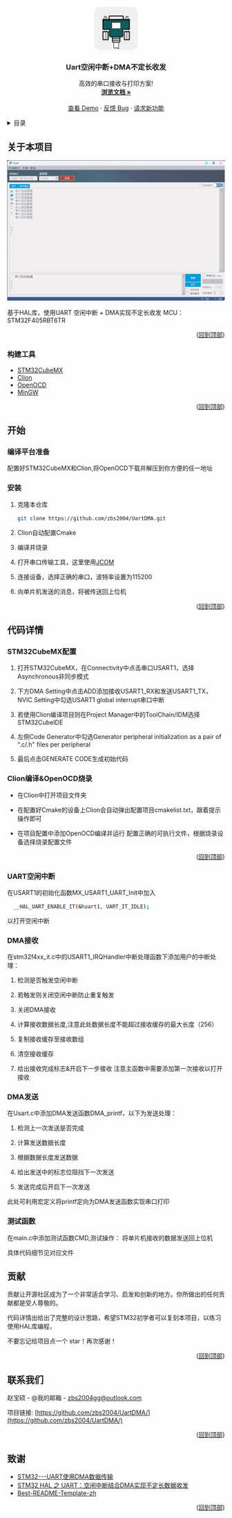 <div id="top"></div>
<!--
*** Thanks for checking out the Best-README-Template. If you have a suggestion
*** that would make this better, please fork the repo and create a pull request
*** or simply open an issue with the tag "enhancement".
*** Don't forget to give the project a star!
*** Thanks again! Now go create something AMAZING! :D
-->



<!-- PROJECT SHIELDS -->
<!--
*** I'm using markdown "reference style" links for readability.
*** Reference links are enclosed in brackets [ ] instead of parentheses ( ).
*** See the bottom of this document for the declaration of the reference variables
*** for contributors-url, forks-url, etc. This is an optional, concise syntax you may use.
*** https://www.markdownguide.org/basic-syntax/#reference-style-links
-->






<!-- PROJECT LOGO -->
<br />
<div align="center">
  <a href="https://github.com/othneildrew/Best-README-Template">
    <img src="images/icon.png" alt="Logo" width="100" height="100">
  </a>

  <h3 align="center">Uart空闲中断+DMA不定长收发</h3>

  <p align="center">
    高效的串口接收与打印方案!
    <br />
    <a href="https://github.com/zbs2004/UartDMA/"><strong>浏览文档 »</strong></a>
    <br />
    <br />
    <a href="https://github.com/zbs2004/UartDMA/">查看 Demo</a>
    ·
    <a href="https://github.com/othneildrew/Best-README-Template/issues">反馈 Bug</a>
    ·
    <a href="https://github.com/othneildrew/Best-README-Template/issues">请求新功能</a>
  </p>
</div>



<!-- TABLE OF CONTENTS -->
<details>
  <summary>目录</summary>
  <ol>
    <li>
      <a href="#关于本项目">关于本项目</a>
      <ul>
        <li><a href="#构建工具">构建工具</a></li>
      </ul>
    </li>
    <li>
      <a href="#开始">开始</a>
      <ul>
        <li><a href="#编译平台准备">编译平台准备</a></li>
        <li><a href="#安装">安装</a></li>
      </ul>
    </li>
    <li><a href="#代码详情">代码详情</a></li>
      <ul>
        <li><a href="#stm32cubemx配置">STM32CubeMX配置</a></li>
        <li><a href="#clion编译openocd烧录">Clion编译&openocd烧录</a></li>
        <li><a href="#uart空闲中断">UART空闲中断</a></li>
        <li><a href="#dma接收">DMA接收</a></li>
        <li><a href="#dma发送">DMA发送</a></li>
        <li><a href="#测试函数">测试函数</a></li>
      </ul>
    <li><a href="#贡献">贡献</a></li>
    <li><a href="#联系我们">联系我们</a></li>
    <li><a href="#致谢">致谢</a></li>
  </ol>
</details>



<!-- ABOUT THE PROJECT -->
## 关于本项目

[![Product Name Screen Shot][product-screenshot]](https://github.com/zbs2004/UartDMA/)

基于HAL库，使用UART 空闲中断 + DMA实现不定长收发 MCU：STM32F405RBT6TR

<p align="right">(<a href="#top">回到顶部</a>)</p>



### 构建工具

* [STM32CubeMX](https://www.st.com/zh/development-tools/stm32cubemx.html)
* [Clion](https://www.jetbrains.com/clion/)
* [OpenOCD](https://openocd.org/)
* [MinGW](https://www.mingw-w64.org/)

<p align="right">(<a href="#top">回到顶部</a>)</p>



<!-- GETTING STARTED -->
## 开始

### 编译平台准备

配置好STM32CubeMX和Clion,将OpenOCD下载并解压到你方便的任一地址

### 安装

1. 克隆本仓库
   ```sh
   git clone https://github.com/zbs2004/UartDMA.git
   ```

2. Clion自动配置Cmake

3. 编译并烧录

4. 打开串口传输工具，这里使用[JCOM](http://www.jooiee.com/cms/ruanjian/115.html)

5. 连接设备，选择正确的串口，波特率设置为115200

6. 向单片机发送的消息，将被传送回上位机

<p align="right">(<a href="#top">回到顶部</a>)</p>



<!-- USAGE EXAMPLES -->
## 代码详情

### STM32CubeMX配置

1. 打开STM32CubeMX，在Connectivity中点击串口USART1，选择Asynchronous非同步模式

2. 下方DMA Setting中点击ADD添加接收USART1_RX和发送USART1_TX，NVIC Setting中勾选USART1 global interrupt串口中断

3. 若使用Clion编译项目则在Project Manager中的ToolChain/IDM选择STM32CubeIDE

4. 左侧Code Generator中勾选Generator peripheral initialization as a pair of “.c/.h" files per peripheral

5. 最后点击GENERATE CODE生成初始代码

### Clion编译&OpenOCD烧录

- 在Clion中打开项目文件夹

- 在配置好Cmake的设备上Clion会自动弹出配置项目cmakelist.txt，跟着提示操作即可

- 在项目配置中添加OpenOCD编译并运行 配置正确的可执行文件，根据烧录设备选择烧录配置文件
<p align="right">(<a href="#top">回到顶部</a>)</p>

### UART空闲中断

在USART1的初始化函数MX_USART1_UART_Init中加入
```sh
  __HAL_UART_ENABLE_IT(&huart1, UART_IT_IDLE);
``` 
以打开空闲中断

### DMA接收

在stm32f4xx_it.c中的USART1_IRQHandler中断处理函数下添加用户的中断处理： 

1. 检测是否触发空闲中断

2. 若触发则关闭空闲中断防止重复触发

3. 关闭DMA接收 

4. 计算接收数据长度,注意此处数据长度不能超过接收缓存的最大长度（256） 

5. 复制接收缓存至接收数组 

6. 清空接收缓存 

7. 给出接收完成标志&开启下一步接收 注意主函数中需要添加第一次接收以打开接收

### DMA发送

在Usart.c中添加DMA发送函数DMA_printf，以下为发送处理：

1. 检测上一次发送是否完成 

2. 计算发送数据长度 

3. 根据数据长度发送数据

4. 给出发送中的标志位阻挡下一次发送

5. 发送完成后开启下一次发送

此处可利用宏定义将printf定向为DMA发送函数实现串口打印

### 测试函数

在main.c中添加测试函数CMD,测试操作： 将单片机接收的数据发送回上位机

具体代码细节见对应文件


<!-- CONTRIBUTING -->
## 贡献

贡献让开源社区成为了一个非常适合学习、启发和创新的地方。你所做出的任何贡献都是受人尊敬的。

代码详情出给出了完整的设计思路，希望STM32初学者可以复刻本项目，以练习使用HAL库编程，

不要忘记给项目点一个 star！再次感谢！

<p align="right">(<a href="#top">回到顶部</a>)</p>


<!-- CONTACT -->
## 联系我们

赵宝硕 - @我的邮箱 - zbs2004gg@outlook.com

项目链接: [https://github.com/zbs2004/UartDMA/](https://github.com/zbs2004/UartDMA/)

<p align="right">(<a href="#top">回到顶部</a>)</p>



<!-- ACKNOWLEDGMENTS -->
## 致谢

* [STM32---UART使用DMA数据传输](https://blog.csdn.net/li391402/article/details/117559727)
* [STM32 HAL 之 UART：空闲中断结合DMA实现不定长数据收发](https://blog.csdn.net/xuzhexing/article/details/107926788)
* [Best-README-Template-zh](https://github.com/BreakingAwful/Best-README-Template-zh)

<p align="right">(<a href="#top">回到顶部</a>)</p>



<!-- MARKDOWN LINKS & IMAGES -->
<!-- https://www.markdownguide.org/basic-syntax/#reference-style-links -->

[product-screenshot]: images/screenshots.png

